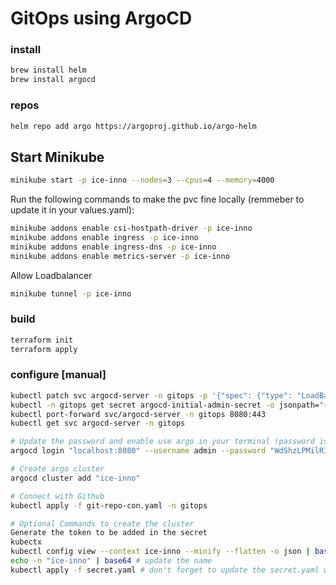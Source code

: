 # GitOps using ArgoCD

### install
```sh
brew install helm
brew install argocd
```

### repos
```sh
helm repo add argo https://argoproj.github.io/argo-helm
```

## Start Minikube

```sh
minikube start -p ice-inno --nodes=3 --cpus=4 --memory=4000
```

Run the following commands to make the pvc fine locally (remmeber to update it in your values.yaml):

```bash
minikube addons enable csi-hostpath-driver -p ice-inno
minikube addons enable ingress -p ice-inno
minikube addons enable ingress-dns -p ice-inno
minikube addons enable metrics-server -p ice-inno
```

Allow Loadbalancer
```bash
minikube tunnel -p ice-inno
```

### build
```sh
terraform init
terraform apply
```

### configure [manual]
```sh
kubectl patch svc argocd-server -n gitops -p '{"spec": {"type": "LoadBalancer"}}'
kubectl -n gitops get secret argocd-initial-admin-secret -o jsonpath="{.data.password}" | base64 -d; echo
kubectl port-forward svc/argocd-server -n gitops 8080:443
kubectl get svc argocd-server -n gitops

# Update the password and enable use argo in your terminal (password is the second command from the list on the top)
argocd login "localhost:8080" --username admin --password "WdShzLPMilRIM2YS" --insecure

# Create argo cluster
argocd cluster add "ice-inno"

# Connect with Github
kubectl apply -f git-repo-con.yaml -n gitops

# Optional Commands to create the cluster
Generate the token to be added in the secret
kubectx
kubectl config view --context ice-inno --minify --flatten -o json | base64 -w 0
echo -n "ice-inno" | base64 # update the name
kubectl apply -f secret.yaml # don't forget to update the secret.yaml with the base64 output, on fields name and config respectively
```
